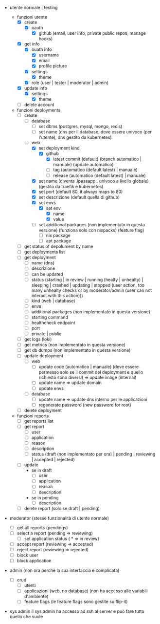 - utente normale | testing

  - funzioni utente
    - [x] create
      - [x] oauth
        - [x] github (email, user info, private public repos, manage hooks)
    - [x] get info
      - [x] ouath info
        - [x] username
        - [x] email
        - [x] profile picture
      - [x] settings
        - [x] theme
      - [x] role (user | tester | moderator | admin)
    - [x] update info
      - [x] settings
        - [x] theme
    - [ ] delete account
  - funzioni deployments
    - [ ] create
      - [ ] database
        - [ ] set dbms (postgres, mysql, mongo, redis)
        - [ ] set name (dns per il database, deve essere univoco (per l'utente), dns gestito da kubernetes)
      - [ ] web
        - [x] set deployment kind
          - [x] github
            - [x] latest commit (default) (branch automatico | manuale) (update automatico)
            - [ ] tag (automatico (default latest) | manuale)
            - [ ] release (automatico (default latest) | manuale)
        - [x] set name (diventa <name>.ipaasapp.<coso paleocapa>, univoco a livello globale) (gestito da traefik e kubernetes)
        - [x] set port (default 80, it always maps to 80)
        - [x] set descrizione (default quella di github)
        - [x] set envs
          - [x] set env
            - [x] name
            - [x] value
        - [ ] set additional packages (non implementato in questa versione) (funziona solo con nixpacks) (feature flag)
          - [ ] nix package
          - [ ] apt package
    - [ ] get status of depolument by name
    - [ ] get deployments list
    - [ ] get deployment
      - [ ] name (dns)
      - [ ] descrizione
      - [ ] can be updated
      - [ ] status (starting | in review | running (healty | unhealty) | sleeping | crashed | updating | stopped (user action, too many unhealty checks or by moderator/admin (user can not interact with this action)))
      - [ ] kind (web | database)
      - [ ] envs
      - [ ] additional packages (non implementato in questa versione)
      - [ ] starting command
      - [ ] healthcheck endpoint
      - [ ] port
      - [ ] private | public
    - [ ] get logs (loki)
    - [ ] get metrics (non implementato in questa versione)
    - [ ] get db dumps (non implementato in questa versione)
    - [ ] update deployment
      - [ ] web
        - [ ] update code (automatico | manuale) (deve essere permesso solo se il commit del deployment e quello richiesto sono diversi) => update image (internal)
        - [ ] update name => update domain
        - [ ] update envs
      - [ ] database
        - [ ] update name => update dns interno per le applicazioni
        - [ ] regenerate password (new password for root)
    - [ ] delete deployment
  - funzioni reports
    - [ ] get reports list
    - [ ] get report
      - [ ] user
      - [ ] application
      - [ ] reason
      - [ ] description
      - [ ] status (draft (non implementato per ora) | pending | reviewing | accepted | rejected)
    - [ ] update
      - se in draft
        - [ ] user
        - [ ] application
        - [ ] reason
        - [ ] description
      - se in pending
        - [ ] description
    - [ ] delete report (solo se draft | pending)

- moderator (stesse funzionalità di utente normale)

  - [ ] get all reports (pendings)
  - [ ] select a report (pending => reviewing)
    - [ ] set application status ( \* => in review)
  - [ ] accept report (reviewing => accepted)
  - [ ] reject report (reviewing => rejected)
  - [ ] block user
  - [ ] block application

- admin (non ora perchè la sua interfaccia è complicata)

  - [ ] crud
    - [ ] utenti
    - [ ] applicazioni (web, no database) (non ha accesso alle variabili d'ambiente)
    - [ ] feature flags (le feature flags sono gestite su flip-it)

- sys admin
  il sys admin ha accesso ad ssh al server e può fare tutto quello che vuole
